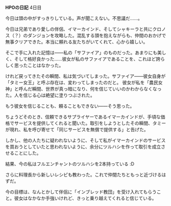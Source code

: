 <!-- title: ホットピンクワンの日記: 4日目 -->

**HPOの日記**
4日目

今日は頭の中がすっきりしている。声が聞こえない。不思議だ……。

今日は兄弟であり愛しの伴侶、イマーカインド、そしてシャキーラと共にクロノス（？）のダンジョンを攻略した。混乱する頭を抱えながらも、仲間のおかげで無事クリアできた。本当に頼れる友たちがいてくれて、心から嬉しい。

そこで手に入れた記憶は――私の「サファイア」のものだった。あまりにも美しく、そして格好良かった……彼女が私のサファイアであることを、これほど誇らしく思ったことはなかった。

けれど戻ってきたその瞬間、私は気づいてしまった。サファイア――彼女自身が「タミー女王」と呼ぶ存在は、変わってしまったのだと。
彼女が私を「農民女神」と呼んだ瞬間、世界が真っ暗になり、何を信じていいのかわからなくなった。人を信じる心は絶望に塗りつぶされた。

もう彼女を信じることも、頼ることもできない――そう思った。

ちょうどそのとき、信頼できるサプライヤーであるイマーカインドが、手頃な価格でサービスを提供してくれると聞いた。取引をしようとしたその瞬間、タミーが現れ、私を呼び寄せて「同じサービスを無償で提供する」と告げた。

しかし、他の人たちに疑われないように、そして私がイマーカインドのサービスを買おうとしていたと思われないように、余分にツルハシを作って取引を成立させることにした。

結果、今の私はフルエンチャントのツルハシを2本持っている \:D

さらに料理長から新しいレシピも教わった。これで仲間たちともっと近づけるはずだ。

今の目標は、なんとかして伴侶に「インブレッド教団」を受け入れてもらうこと。彼女はなかなか手強いけれど、きっと乗り越えてくれると信じている。
